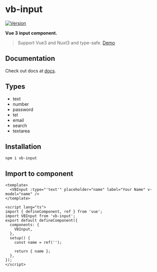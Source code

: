 # vb-input

<a href="https://www.npmjs.com/package/vb-input"><img src="https://img.shields.io/npm/v/vb-input.svg" alt="Version"></a>

**Vue 3 input component.**

> Support Vue3 and Nuxt3 and type-safe. [Demo](https://ehsan-shv.github.io/vb-input/)

## Documentation

Check out docs at [docs](https://ehsan-shv.github.io/vb-input-docs/).

## Types

- text
- number
- password
- tel
- email
- search
- textarea

## Installation

```
npm i vb-input
```

## Import to component

```vue
<template>
  <VBInput :type="'text'" placeholder="name" label="Your Name" v-model="name" />
</template>

<script lang="ts">
import { defineComponent, ref } from 'vue';
import VBInput from 'vb-input';
export default defineComponent({
  components: {
    VBInput,
  },
  setup() {
    const name = ref('');

    return { name };
  },
});
</script>
```
